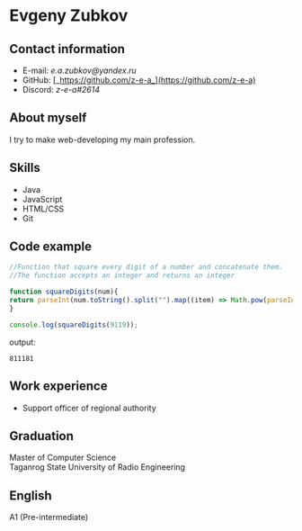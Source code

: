 # Evgeny Zubkov

## Contact information
- E-mail: _e.a.zubkov@yandex.ru_
- GitHub:  [_https://github.com/z-e-a_](https://github.com/z-e-a)
- Discord: _z-e-a#2614_

## About myself
I try to make web-developing my main profession.

## Skills
- Java
- JavaScript
- HTML/CSS
- Git

## Code example
```javascript
//Function that square every digit of a number and concatenate them.
//The function accepts an integer and returns an integer

function squareDigits(num){
return parseInt(num.toString().split("").map((item) => Math.pow(parseInt(item),2)).join(""));
}

console.log(squareDigits(9119));
```
output:
```
811181 
```

## Work experience
- Support officer of regional authority

## Graduation
Master of Computer Science\
Taganrog State University of Radio Engineering

## English
A1 (Pre-intermediate)